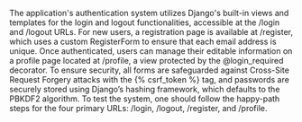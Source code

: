 The application's authentication system utilizes Django's built-in views and templates for the login and logout functionalities, accessible at the /login and /logout URLs. 
For new users, a registration page is available at /register, which uses a custom RegisterForm to ensure that each email address is unique. 
Once authenticated, users can manage their editable information on a profile page located at /profile, a view protected by the @login_required decorator. 
To ensure security, all forms are safeguarded against Cross-Site Request Forgery attacks with the {% csrf_token %} tag, and passwords are securely stored using Django’s hashing framework, which defaults to the PBKDF2 algorithm. 
To test the system, one should follow the happy-path steps for the four primary URLs: /login, /logout, /register, and /profile.